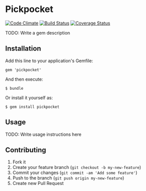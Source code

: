 # Pickpocket
[![Code Climate](https://codeclimate.com/github/nacyot/pickpocket.png)](https://codeclimate.com/github/nacyot/pickpocket)
[![Build Status](https://travis-ci.org/nacyot/pickpocket.png)](https://travis-ci.org/nacyot/pickpocket)
[![Coverage Status](https://coveralls.io/repos/nacyot/pickpocket/badge.png)](https://coveralls.io/r/nacyot/pickpocket)

TODO: Write a gem description

## Installation

Add this line to your application's Gemfile:

    gem 'pickpocket'

And then execute:

    $ bundle

Or install it yourself as:

    $ gem install pickpocket

## Usage

TODO: Write usage instructions here

## Contributing

1. Fork it
2. Create your feature branch (`git checkout -b my-new-feature`)
3. Commit your changes (`git commit -am 'Add some feature'`)
4. Push to the branch (`git push origin my-new-feature`)
5. Create new Pull Request
